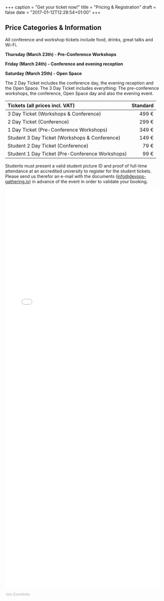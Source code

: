 +++
caption = "Get your ticket now!"
title = "Pricing & Registration"
draft = false
date = "2017-01-12T12:28:54+01:00"
+++


##  Price Categories & Information

All conference and workshop tickets include food, drinks, great talks and Wi-Fi.

**Thursday (March 23th) - Pre-Conference Workshops**

**Friday (March 24th) - Conference and evening reception**

**Saturday (March 25th) - Open Space**

The 2 Day Ticket includes the conference day, the evening reception and the Open Space. The 3 Day Ticket includes everything: The pre-conference workshops, the conference, Open Space day and also the evening event.

| Tickets (all prices incl. VAT)| Standard |
| :--| --:|
| 3 Day Ticket (Workshops & Conference)| 499 € |
| 2 Day Ticket (Conference) | 299 € |
| 1 Day Ticket (Pre-Conference Workshops) | 349 € |
| Student 3 Day Ticket (Workshops & Conference)| 149 € |
| Student 2 Day Ticket (Conference) | 79 € |
| Student 1 Day Ticket (Pre-Conference Workshops) | 99 € |


Students must present a valid student picture ID and proof of full-time attendance at an accredited university to register for the student tickets. Please send us therefor an e-mail with the documents (info@devops-gathering.io) in advance of the event in order to validate your booking.

<div style="width:100%; text-align:left;"><iframe src="//eventbrite.de/tickets-external?eid=30889729011&ref=etckt" frameborder="0" height="1303" width="100%" vspace="0" hspace="0" marginheight="5" marginwidth="5" scrolling="auto" allowtransparency="true"></iframe><div style="font-family:Helvetica, Arial; font-size:12px; padding:10px 0 5px; margin:2px; width:100%; text-align:left;" ><a class="powered-by-eb" style="color: #ADB0B6; text-decoration: none;" target="_blank" href="http://www.eventbrite.de/">Von Eventbrite</a></div></div>
